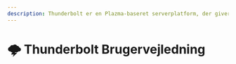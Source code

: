```yaml
---
description: Thunderbolt er en Plazma-baseret serverplatform, der giver dig mulighed for at bruge eksperimentelle patches direkte som en Flavor.
---
```


# 🌩️ Thunderbolt Brugervejledning
